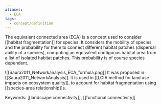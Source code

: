 ```yaml
---
aliases:
  - ECA
tags:
  - concept/definition
---
```

The equivalent connected area (ECA) is a concept used to consider [[habitat fragmentation]] for species.
It considers the mobility of species and the probability for them to connect different habitat patches (dispersal ability of a species), computing an equivalent contiguous habitat area from a list of isolated habitat patches. This probability is of course species dependent.
 
![[Saura2011_Networkanalysis_ECA_formula.png]]
It was proposed in [[Saura2011_NetworkAnalysis]].
It is used in [[LCIA method for land use impacts on ecosystem quality]], to account for habitat fragmentation using [[species-area relationship]]s.

Keywords: [[landscape connectivity]], [[functional connectivity]]
